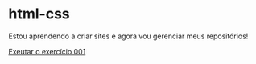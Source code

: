# html-css
 

Estou aprendendo a criar sites e agora vou gerenciar meus repositórios!

<a href="https://murilo1210.github.io/html-css/exercicios/ex001/index.html">Exeutar o exercício 001</a>